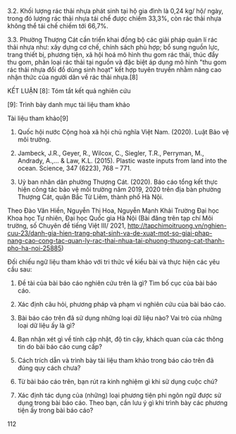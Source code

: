 3.2. Khối lượng rác thải nhựa phát sinh tại hộ gia đình là 0,24 kg/ hộ/ ngày, trong đó lượng rác thải nhựa tái chế được chiếm 33,3%, còn rác thải nhựa không thể tái chế chiếm tới 66,7%.

3.3. Phường Thượng Cát cần triển khai đồng bộ các giải pháp quản lí rác thải nhựa như: xây dựng cơ chế, chính sách phù hợp; bổ sung nguồn lực, trang thiết bị, phương tiện, xã hội hoá mô hình thu gom rác thải, thúc đẩy thu gom, phân loại rác thải tại nguồn và đặc biệt áp dụng mô hình "thu gom rác thải nhựa đổi đồ dùng sinh hoạt" kết hợp tuyên truyền nhằm nâng cao nhận thức của người dân về rác thải nhựa.[8]

KẾT LUẬN
[8]: Tóm tắt kết quả nghiên cứu

[9]: Trình bày danh mục tài liệu tham khảo

Tài liệu tham khảo[9]
1. Quốc hội nước Cộng hoà xã hội chủ nghĩa Việt Nam. (2020). Luật Bảo vệ môi trường.

2. Jambeck, J.R., Geyer, R., Wilcox, C., Siegler, T.R., Perryman, M., Andrady, A.,... & Law, K.L. (2015). Plastic waste inputs from land into the ocean. Science, 347 (6223), 768 – 771.

3. Uỷ ban nhân dân phường Thượng Cát. (2020). Báo cáo tổng kết thực hiện công tác bảo vệ môi trường năm 2019, 2020 trên địa bàn phường Thượng Cát, quận Bắc Từ Liêm, thành phố Hà Nội.

Theo Đào Văn Hiền, Nguyễn Thị Hoa, Nguyễn Mạnh Khải
Trường Đại học Khoa học Tự nhiên, Đại học Quốc gia Hà Nội
(Bài đăng trên tạp chí Môi trường, số Chuyên đề tiếng Việt III/ 2021,
http://tapchimoitruong.vn/nghien-cuu-23/danh-gia-hien-trang-phat-sinh-va-de-xuat-mot-so-giai-phap-nang-cao-cong-tac-quan-ly-rac-thai-nhua-tai-phuong-thuong-cat-thanh-pho-ha-noi-25885)

Đối chiếu ngữ liệu tham khảo với tri thức về kiểu bài và thực hiện các yêu cầu sau:

1. Đề tài của bài báo cáo nghiên cứu trên là gì? Tìm bố cục của bài báo cáo.

2. Xác định câu hỏi, phương pháp và phạm vi nghiên cứu của bài báo cáo.

3. Bài báo cáo trên đã sử dụng những loại dữ liệu nào? Vai trò của những loại dữ liệu ấy là gì?

4. Bạn nhận xét gì về tính cập nhật, độ tin cậy, khách quan của các thông tin do bài báo cáo cung cấp?

5. Cách trích dẫn và trình bày tài liệu tham khảo trong báo cáo trên đã đúng quy cách chưa?

6. Từ bài báo cáo trên, bạn rút ra kinh nghiệm gì khi sử dụng cuộc chú?

7. Xác định tác dụng của (những) loại phương tiện phi ngôn ngữ được sử dụng trong bài báo cáo. Theo bạn, cần lưu ý gì khi trình bày các phương tiện ấy trong bài báo cáo?

112